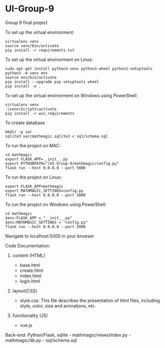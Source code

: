# UI-Group-9
Group 9 final project

To set up the virtual environment:
~~~~
virtualenv venv
source venv/bin/activate
pip install -r requirements.txt
~~~~

To set up the virtual environment on Linux:
~~~~
sudo apt-get install python3-venv python3-wheel python3-setuptools
python3 -m venv env
source env/bin/activate
pip install --upgrade pip setuptools wheel
pip install -e .
~~~~

To set up the virtual environment on Windows using PowerShell:
~~~~
virtualenv venv
.\venv\Scripts\activate
pip install -r win_requirements
~~~~


To create database
~~~~
mkdir -p var
sqlite3 var/mathmagic.sqlite3 < sql/schema.sql
~~~~

To run the project on MAC:
~~~~
cd mathmagic
export FLASK_APP=__init__.py
export PYTHONPATH="/UI-Group-9/mathmagic/config.py"
flask run --host 0.0.0.0 --port 5000
~~~~

To run the project on Linux:
~~~~
export FLASK_APP=mathmagic
export MATHMAGIC_SETTINGS=config.py
flask run --host 0.0.0.0 --port 5000
~~~~

To run the project on Windows using PowerShell:
~~~~
cd mathmagic
$env:FLASK_APP = "__init__.py"
$env:MATHMAGIC_SETTINGS = "config.py"
flask run --host 0.0.0.0 --port 5000
~~~~


Navigate to localhost:5000 in your browser



Code Documentation:

1. content (HTML)
	- base.html
	- create.html
	- index.html
	- login.html

2. layout(CSS)
	- style.css: This file describes the presentation of html files, including style, color, size and animations, etc.

3. functionality (JS)
	- vue.js



Back-end: Python/Flask, sqlite
    - mathmagic/views/index.py
    - mathmagic/db.py
    - sql/schema.sql

